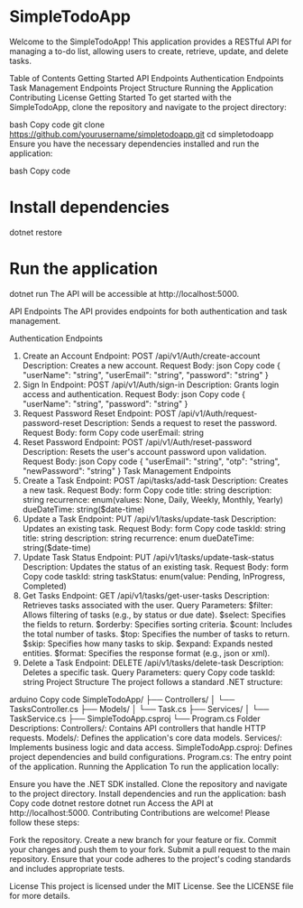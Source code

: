 
# SimpleTodoApp

Welcome to the SimpleTodoApp! This application provides a RESTful API for managing a to-do list, allowing users to create, retrieve, update, and delete tasks.

Table of Contents
Getting Started
API Endpoints
Authentication Endpoints
Task Management Endpoints
Project Structure
Running the Application
Contributing
License
Getting Started
To get started with the SimpleTodoApp, clone the repository and navigate to the project directory:

bash
Copy code
git clone https://github.com/yourusername/simpletodoapp.git
cd simpletodoapp
Ensure you have the necessary dependencies installed and run the application:

bash
Copy code
# Install dependencies
dotnet restore

# Run the application
dotnet run
The API will be accessible at http://localhost:5000.

API Endpoints
The API provides endpoints for both authentication and task management.

Authentication Endpoints
1. Create an Account
Endpoint: POST /api/v1/Auth/create-account
Description: Creates a new account.
Request Body:
json
Copy code
{
  "userName": "string",
  "userEmail": "string",
  "password": "string"
}
2. Sign In
Endpoint: POST /api/v1/Auth/sign-in
Description: Grants login access and authentication.
Request Body:
json
Copy code
{
  "userName": "string",
  "password": "string"
}
3. Request Password Reset
Endpoint: POST /api/v1/Auth/request-password-reset
Description: Sends a request to reset the password.
Request Body:
form
Copy code
userEmail: string
4. Reset Password
Endpoint: POST /api/v1/Auth/reset-password
Description: Resets the user's account password upon validation.
Request Body:
json
Copy code
{
  "userEmail": "string",
  "otp": "string",
  "newPassword": "string"
}
Task Management Endpoints
1. Create a Task
Endpoint: POST /api/tasks/add-task
Description: Creates a new task.
Request Body:
form
Copy code
title: string
description: string
recurrence: enum(values: None, Daily, Weekly, Monthly, Yearly)
dueDateTime: string($date-time)
2. Update a Task
Endpoint: PUT /api/v1/tasks/update-task
Description: Updates an existing task.
Request Body:
form
Copy code
taskId: string
title: string
description: string
recurrence: enum
dueDateTime: string($date-time)
3. Update Task Status
Endpoint: PUT /api/v1/tasks/update-task-status
Description: Updates the status of an existing task.
Request Body:
form
Copy code
taskId: string
taskStatus: enum(value: Pending, InProgress, Completed)
4. Get Tasks
Endpoint: GET /api/v1/tasks/get-user-tasks
Description: Retrieves tasks associated with the user.
Query Parameters:
$filter: Allows filtering of tasks (e.g., by status or due date).
$select: Specifies the fields to return.
$orderby: Specifies sorting criteria.
$count: Includes the total number of tasks.
$top: Specifies the number of tasks to return.
$skip: Specifies how many tasks to skip.
$expand: Expands nested entities.
$format: Specifies the response format (e.g., json or xml).
5. Delete a Task
Endpoint: DELETE /api/v1/tasks/delete-task
Description: Deletes a specific task.
Query Parameters:
query
Copy code
taskId: string
Project Structure
The project follows a standard .NET structure:

arduino
Copy code
SimpleTodoApp/
├── Controllers/
│   └── TasksController.cs
├── Models/
│   └── Task.cs
├── Services/
│   └── TaskService.cs
├── SimpleTodoApp.csproj
└── Program.cs
Folder Descriptions:
Controllers/: Contains API controllers that handle HTTP requests.
Models/: Defines the application's core data models.
Services/: Implements business logic and data access.
SimpleTodoApp.csproj: Defines project dependencies and build configurations.
Program.cs: The entry point of the application.
Running the Application
To run the application locally:

Ensure you have the .NET SDK installed.
Clone the repository and navigate to the project directory.
Install dependencies and run the application:
bash
Copy code
dotnet restore
dotnet run
Access the API at http://localhost:5000.
Contributing
Contributions are welcome! Please follow these steps:

Fork the repository.
Create a new branch for your feature or fix.
Commit your changes and push them to your fork.
Submit a pull request to the main repository.
Ensure that your code adheres to the project's coding standards and includes appropriate tests.

License
This project is licensed under the MIT License. See the LICENSE file for more details.
